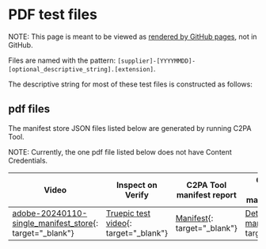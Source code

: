 # PDF test files

NOTE: This page is meant to be viewed as [rendered by GitHub pages](https://c2pa.org/public-testfiles/pdf/), not in GitHub.

Files are named with the pattern: `[supplier]-[YYYYMMDD]-[optional_descriptive_string].[extension]`. 

The descriptive string for most of these test files is constructed as follows:

## pdf files

The manifest store JSON files listed below are generated by running C2PA Tool.  

NOTE: Currently, the one pdf file listed below does not have Content Credentials.

| Video | Inspect on Verify | C2PA Tool manifest report | C2PA Tool detailed manifest report |
|-------|-------------------|-----------------------|------------------------------------|
| [adobe-20240110-single_manifest_store](adobe-20240110-single_manifest_store.pdf){: target="_blank"} |[Truepic test video](https://contentcredentials.org/verify?source=https://c2pa.org/public-testfiles/pdf/adobe-20240110-single_manifest_store.pdf){: target="_blank"} | [Manifest](manifests/adobe-20240110-single_manifest_store/manifest_store.json){: target="_blank"}  | [Detailed manifest](manifests/adobe-20240110-single_manifest_store/detailed.json){: target="_blank"}  |